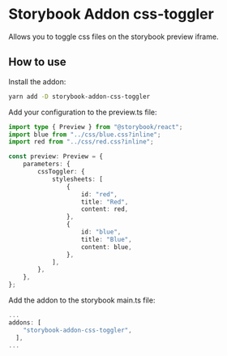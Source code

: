 # Storybook Addon css-toggler

Allows you to toggle css files on the storybook preview iframe.

## How to use

Install the addon:

```sh
yarn add -D storybook-addon-css-toggler
```

Add your configuration to the preview.ts file:

```ts
import type { Preview } from "@storybook/react";
import blue from "../css/blue.css?inline";
import red from "../css/red.css?inline";

const preview: Preview = {
    parameters: {
        cssToggler: {
            stylesheets: [
                {
                    id: "red",
                    title: "Red",
                    content: red,
                },
                {
                    id: "blue",
                    title: "Blue",
                    content: blue,
                },
            ],
        },
    },
};
```

Add the addon to the storybook main.ts file:

```ts
...
addons: [
    "storybook-addon-css-toggler",
  ],
...
